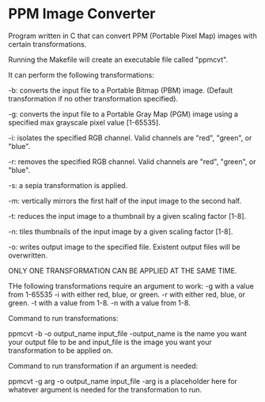# PPM Image Converter
 Program written in C that can convert PPM (Portable Pixel Map) images with certain transformations.
 
 Running the Makefile will create an executable file called "ppmcvt".
 
 It can perform the following transformations:
 
 -b: converts the input file to a Portable Bitmap (PBM) image. (Default transformation if no other transformation specified).
 
 -g: converts the input file to a Portable Gray Map (PGM) image using a specified max grayscale pixel value [1-65535]. 
 
 -i: isolates the specified RGB channel. Valid channels are "red", "green", or "blue".
 
 -r: removes the specified RGB channel. Valid channels are "red", "green", or "blue".
 
 -s: a sepia transformation is applied. 
 
 -m: vertically mirrors the first half of the input image to the second half.
 
 -t: reduces the input image to a thumbnail by a given scaling factor [1-8]. 
 
 -n: tiles thumbnails of the input image by a given scaling factor [1-8]. 
 
 -o: writes output image to the specified file. Existent output files will be overwritten.

 ONLY ONE TRANSFORMATION CAN BE APPLIED AT THE SAME TIME.

 THe following transformations require an argument to work:
 -g with a value from 1-65535
 -i with either red, blue, or green.
 -r with either red, blue, or green. 
 -t with a value from 1-8.
 -n with a value from 1-8.

 Command to run transformations:

 ppmcvt -b -o output_name input_file
-output_name is the name you want your output file to be and input_file is the image you want your transformation to be applied on. 

Command to run transformation if an argument is needed:

ppmcvt -g arg -o output_name input_file
-arg is a placeholder here for whatever argument is needed for the transformation to run. 
 
 
